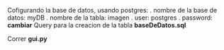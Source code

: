 Cofigurando la base de datos, usando postgres:
	. nombre de la base de datos: myDB
	. nombre de la tabla: imagen
	. user: postgres
	. password: **cambiar**
Query para la creacion de la tabla __baseDeDatos.sql__

Correr **gui.py**
